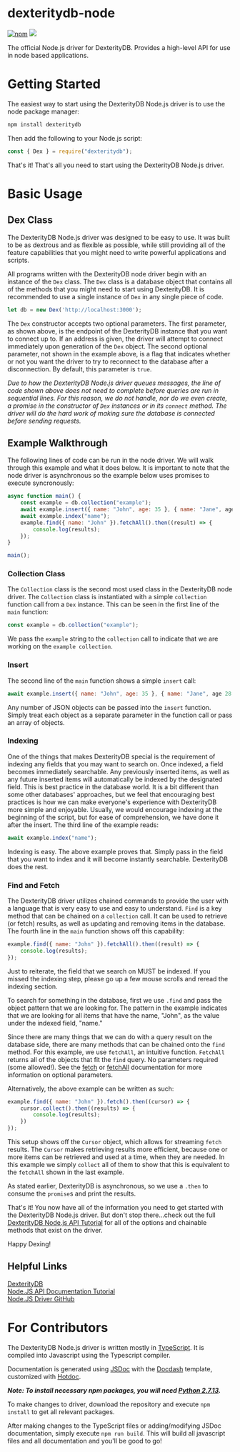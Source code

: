# dexteritydb-node
[![npm](https://img.shields.io/npm/v/dexteritydb.svg)](https://www.npmjs.com/package/dexteritydb)
<img src="https://david-dm.org/Savizar/dexteritydb-node.svg" />

The official Node.js driver for DexterityDB. Provides a high-level API for use in node based applications.

# Getting Started
The easiest way to start using the DexterityDB Node.js driver is to use the node package manager:
```bash
npm install dexteritydb
```
Then add the following to your Node.js script:
```javascript
const { Dex } = require("dexteritydb");
```
That's it! That's all you need to start using the DexterityDB Node.js driver.

# Basic Usage

## Dex Class
The DexterityDB Node.js driver was designed to be easy to use. It was built to be as dextrous and as flexible as possible, while still providing all of the feature capabilities that you might need to write powerful applications and scripts.

All programs written with the DexterityDB node driver begin with an instance of the ```Dex``` class. The ```Dex``` class is a database object that contains all of the methods that you might need to start using DexterityDB. It is recommended to use a single instance of ```Dex``` in any single piece of code.
```javascript
let db = new Dex('http://localhost:3000');
```
The ```Dex``` constructor accepts two optional parameters. The first parameter, as shown above, is the endpoint of the DexterityDB instance that you want to connect up to. If an address is given, the driver will attempt to connect immediately upon generation of the ```Dex``` object. The second optional parameter, not shown in the example above, is a flag that indicates whether or not you want the driver to try to reconnect to the database after a disconnection. By default, this parameter is ```true```.

_Due to how the DexterityDB Node.js driver queues messages, the line of code shown above does not need to complete before queries are run in sequential lines. For this reason, we do not handle, nor do we even create, a promise in the constructor of ```Dex``` instances or in its ```connect``` method. The driver will do the hard work of making sure the database is connected before sending requests._

## Example Walkthrough
The following lines of code can be run in the node driver. We will walk through this example and what it does below. It is important to note that the node driver is asynchronous so the example below uses promises to execute syncronously:
```javascript
async function main() {
    const example = db.collection("example");
    await example.insert({ name: "John", age: 35 }, { name: "Jane", age 28 });
    await example.index("name");
    example.find({ name: "John" }).fetchAll().then((result) => {
        console.log(results);
    });
}

main();
```

### Collection Class
The ```Collection``` class is the second most used class in the DexterityDB node driver. The ```Collection``` class is instantiated with a simple ```collection``` function call from a ```Dex``` instance. This can be seen in the first line of the ```main``` function:
```javascript
const example = db.collection("example");
```
We pass the ```example``` string to the ```collection``` call to indicate that we are working on the ```example collection```.

### Insert
The second line of the ```main``` function shows a simple ```insert``` call:
```javascript
await example.insert({ name: "John", age: 35 }, { name: "Jane", age 28 });
```
Any number of JSON objects can be passed into the ```insert``` function. Simply treat each object as a separate parameter in the function call or pass an array of objects.

### Indexing
One of the things that makes DexterityDB special is the requirement of indexing any fields that you may want to search on. Once indexed, a field becomes immediately searchable. Any previously inserted items, as well as any future inserted items will automatically be indexed by the designated field. This is best practice in the database world. It is a bit different than some other databases' approaches, but we feel that encouraging best practices is how we can make everyone's experience with DexterityDB more simple and enjoyable. Usually, we would encourage indexing at the beginning of the script, but for ease of comprehension, we have done it after the insert. The third line of the example reads:
```javascript
await example.index("name");
```
Indexing is easy. The above example proves that. Simply pass in the field that you want to index and it will become instantly searchable. DexterityDB does the rest.

### Find and Fetch
The DexterityDB driver utilizes chained commands to provide the user with a language that is very easy to use and easy to understand. ```Find``` is a key method that can be chained on a ```collection``` call. It can be used to retrieve (or fetch) results, as well as updating and removing items in the database. The fourth line in the ```main``` function shows off this capability:
```javascript
example.find({ name: "John" }).fetchAll().then((result) => {
    console.log(results);
});
```
Just to reiterate, the field that we search on MUST be indexed. If you missed the indexing step, please go up a few mouse scrolls and reread the indexing section. 

To search for something in the database, first we use ```.find``` and pass the object pattern that we are looking for. The pattern in the example indicates that we are looking for all items that have the name, "John", as the value under the indexed field, "name."

Since there are many things that we can do with a query result on the database side, there are many methods that can be chained onto the ```find``` method. For this example, we use ```fetchAll```, an intuitive function. ```FetchAll``` returns all of the objects that fit the ```find``` query. No parameters required (some allowed!). See the [fetch](./ReadQuery.html#fetch) or [fetchAll](./ReadQuery.html#fetchAll) documentation for more information on optional parameters.

Alternatively, the above example can be written as such:
```javascript
example.find({ name: "John" }).fetch().then((cursor) => {
    cursor.collect().then((results) => {
        console.log(results);
    })
});
```
This setup shows off the ```Cursor``` object, which allows for streaming ```fetch``` results. The ```Cursor``` makes retrieving results more efficient, because one or more items can be retrieved and used at a time, when they are needed. In this example we simply ```collect``` all of them to show that this is equivalent to the ```fetchAll``` shown in the last example.

As stated earlier, DexterityDB is asynchronous, so we use a ```.then``` to consume the ```promise```s and print the results.

That's it! You now have all of the information you need to get started with the DexterityDB Node.js driver. But don't stop there...check out the full [DexterityDB Node.js API Tutorial](https://savizar.github.io/dexteritydb-node/tutorial-1-0-0_TheApproach.html) for all of the options and chainable methods that exist on the driver.

Happy Dexing!

## Helpful Links
[DexterityDB](http://dexteritydb.com)<br>
[Node.JS API Documentation Tutorial](https://savizar.github.io/dexteritydb-node/tutorial-1-0-0_TheApproach.html)<br>
[Node.JS Driver GitHub](https://github.com/Savizar/dexteritydb-node)


# For Contributors
The DexterityDB Node.js driver is written mostly in [TypeScript](https://www.typescriptlang.org/). It is compiled into Javascript using the Typescript compiler.

Documentation is generated using [JSDoc](http://usejsdoc.org/) with the [Docdash](https://github.com/clenemt/docdash) template, customized with [Hotdoc](https://github.com/kmck/hotdoc).

**_Note: To install necessary npm packages, you will need [Python 2.7.13](https://www.python.org/downloads/release/python-2713/)._**

To make changes to driver, download the repository and execute ```npm install``` to get all relevant packages.

After making changes to the TypeScript files or adding/modifying JSDoc documentation, simply execute ```npm run build```.
This will build all javascript files and all documentation and you'll be good to go!
